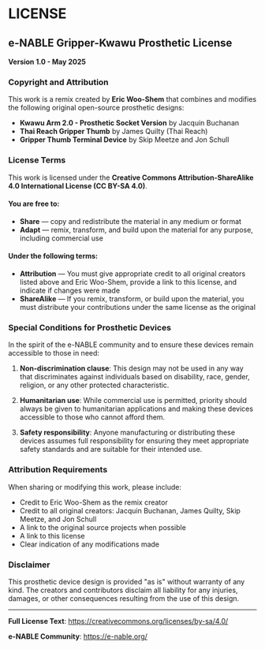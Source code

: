 # LICENSE

## e-NABLE Gripper-Kwawu Prosthetic License

**Version 1.0 - May 2025**

### Copyright and Attribution

This work is a remix created by **Eric Woo-Shem** that combines and modifies the following original open-source prosthetic designs:

- **Kwawu Arm 2.0 - Prosthetic Socket Version** by Jacquin Buchanan
- **Thai Reach Gripper Thumb** by James Quilty (Thai Reach)
- **Gripper Thumb Terminal Device** by Skip Meetze and Jon Schull

### License Terms

This work is licensed under the **Creative Commons Attribution-ShareAlike 4.0 International License (CC BY-SA 4.0)**.

#### You are free to:
- **Share** — copy and redistribute the material in any medium or format
- **Adapt** — remix, transform, and build upon the material for any purpose, including commercial use

#### Under the following terms:
- **Attribution** — You must give appropriate credit to all original creators listed above and Eric Woo-Shem, provide a link to this license, and indicate if changes were made
- **ShareAlike** — If you remix, transform, or build upon the material, you must distribute your contributions under the same license as the original

### Special Conditions for Prosthetic Devices

In the spirit of the e-NABLE community and to ensure these devices remain accessible to those in need:

1. **Non-discrimination clause**: This design may not be used in any way that discriminates against individuals based on disability, race, gender, religion, or any other protected characteristic.

2. **Humanitarian use**: While commercial use is permitted, priority should always be given to humanitarian applications and making these devices accessible to those who cannot afford them.

3. **Safety responsibility**: Anyone manufacturing or distributing these devices assumes full responsibility for ensuring they meet appropriate safety standards and are suitable for their intended use.

### Attribution Requirements

When sharing or modifying this work, please include:
- Credit to Eric Woo-Shem as the remix creator
- Credit to all original creators: Jacquin Buchanan, James Quilty, Skip Meetze, and Jon Schull
- A link to the original source projects when possible
- A link to this license
- Clear indication of any modifications made

### Disclaimer

This prosthetic device design is provided "as is" without warranty of any kind. The creators and contributors disclaim all liability for any injuries, damages, or other consequences resulting from the use of this design.

---

**Full License Text**: https://creativecommons.org/licenses/by-sa/4.0/

**e-NABLE Community**: https://e-nable.org/
